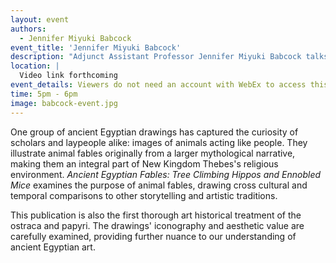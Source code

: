 ```yaml
---
layout: event
authors:
  - Jennifer Miyuki Babcock
event_title: 'Jennifer Miyuki Babcock'
description: "Adjunct Assistant Professor Jennifer Miyuki Babcock talks about her book, Ancient Egyptian Fables: Tree Climbing Hippos and Ennobled Mice."
location: |
  Video link forthcoming
event_details: Viewers do not need an account with WebEx to access this event. After clicking the link, the event can be viewed either through your web browser or by downloading the WebEx desktop application. If this is your first time using WebEx, please plan on joining the event several minutes before the starting time to troubleshoot any issues.
time: 5pm - 6pm
image: babcock-event.jpg
---
```

One group of ancient Egyptian drawings has captured the curiosity of scholars and laypeople alike: images of animals acting like people. They illustrate animal fables originally from a larger mythological narrative, making them an integral part of New Kingdom Thebes's religious environment. *Ancient Egyptian Fables: Tree Climbing Hippos and Ennobled Mice* examines the purpose of animal fables, drawing cross cultural and temporal comparisons to other storytelling and artistic traditions.

This publication is also the first thorough art historical treatment of the ostraca and papyri. The drawings' iconography and aesthetic value are carefully examined, providing further nuance to our understanding of ancient Egyptian art.
